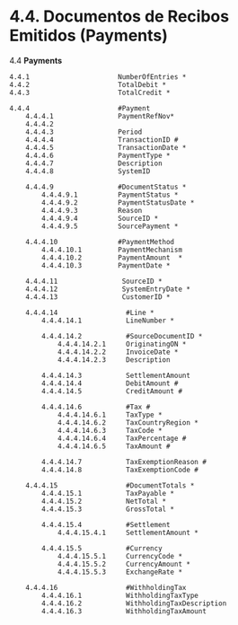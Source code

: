 # 4.4. Documentos de Recibos Emitidos (Payments)

4.4    **Payments**

    4.4.1                      NumberOfEntries *     
    4.4.2                      TotalDebit *
    4.4.3                      TotalCredit * 
     
    4.4.4                      #Payment
        4.4.4.1                PaymentRefNov*
        4.4.4.2            
        4.4.4.3                Period
        4.4.4.4                TransactionID #
        4.4.4.5                TransactionDate *
        4.4.4.6                PaymentType *
        4.4.4.7                Description
        4.4.4.8                SystemID
    
        4.4.4.9                #DocumentStatus *
            4.4.4.9.1          PaymentStatus *
            4.4.4.9.2          PaymentStatusDate *
            4.4.4.9.3          Reason
            4.4.4.9.4          SourceID *
            4.4.4.9.5          SourcePayment *

        4.4.4.10               #PaymentMethod
            4.4.4.10.1         PaymentMechanism
            4.4.4.10.2         PaymentAmount  *
            4.4.4.10.3         PaymentDate *

        4.4.4.11                SourceID *
        4.4.4.12                SystemEntryDate *
        4.4.4.13                CustomerID *                 

        4.4.4.14                 #Line *
            4.4.4.14.1           LineNumber *     

            4.4.4.14.2           #SourceDocumentID *
                4.4.4.14.2.1     OriginatingON *
                4.4.4.14.2.2     InvoiceDate *
                4.4.4.14.2.3     Description

            4.4.4.14.3           SettlementAmount
            4.4.4.14.4           DebitAmount #
            4.4.4.14.5           CreditAmount #

            4.4.4.14.6           #Tax #
                4.4.4.14.6.1     TaxType *
                4.4.4.14.6.2     TaxCountryRegion *
                4.4.4.14.6.3     TaxCode *
                4.4.4.14.6.4     TaxPercentage #
                4.4.4.14.6.5     TaxAmount #
   
            4.4.4.14.7           TaxExemptionReason #
            4.4.4.14.8           TaxExemptionCode #
    
        4.4.4.15                 #DocumentTotals *
            4.4.4.15.1           TaxPayable *
            4.4.4.15.2           NetTotal *
            4.4.4.15.3           GrossTotal *
        
            4.4.4.15.4           #Settlement
                4.4.4.15.4.1     SettlementAmount *
    
            4.4.4.15.5           #Currency
                4.4.4.15.5.1     CurrencyCode *
                4.4.4.15.5.2     CurrencyAmount *
                4.4.4.15.5.3     ExchangeRate *
    
        4.4.4.16                 #WithholdingTax
            4.4.4.16.1           WithholdingTaxType 
            4.4.4.16.2           WithholdingTaxDescription
            4.4.4.16.3           WithholdingTaxAmount
